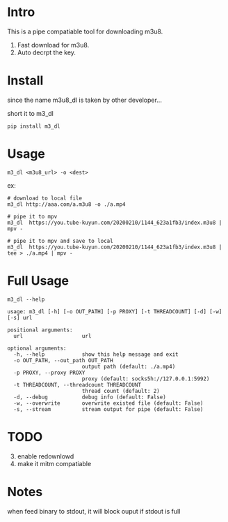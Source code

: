 # Intro
This is a pipe compatiable tool for downloading m3u8.

1. Fast download for m3u8.
2. Auto decrpt the key.

# Install
since the name m3u8_dl is taken by other developer...

short it to m3_dl
```
pip install m3_dl
```

# Usage 
```
m3_dl <m3u8_url> -o <dest>
```

ex:
```
# download to local file
m3_dl http://aaa.com/a.m3u8 -o ./a.mp4

# pipe it to mpv
m3_dl  https://you.tube-kuyun.com/20200210/1144_623a1fb3/index.m3u8 | mpv -

# pipe it to mpv and save to local
m3_dl  https://you.tube-kuyun.com/20200210/1144_623a1fb3/index.m3u8 | tee > ./a.mp4 | mpv -
```

# Full Usage 
```
m3_dl --help

usage: m3_dl [-h] [-o OUT_PATH] [-p PROXY] [-t THREADCOUNT] [-d] [-w] [-s] url

positional arguments:
  url                   url

optional arguments:
  -h, --help            show this help message and exit
  -o OUT_PATH, --out_path OUT_PATH
                        output path (default: ./a.mp4)
  -p PROXY, --proxy PROXY
                        proxy (default: socks5h://127.0.0.1:5992)
  -t THREADCOUNT, --threadcount THREADCOUNT
                        thread count (default: 2)
  -d, --debug           debug info (default: False)
  -w, --overwrite       overwrite existed file (default: False)
  -s, --stream          stream output for pipe (default: False)

```


# TODO
3. enable redownlowd
5. make it mitm compatiable

# Notes
when feed binary to stdout, it will block ouput if stdout is full

